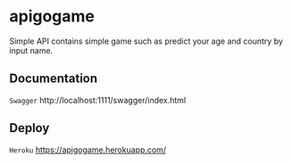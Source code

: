 # apigogame

Simple API contains simple game such as predict your age and country by input name.

## Documentation
```Swagger```
http://localhost:1111/swagger/index.html

## Deploy
```Heroku```
https://apigogame.herokuapp.com/